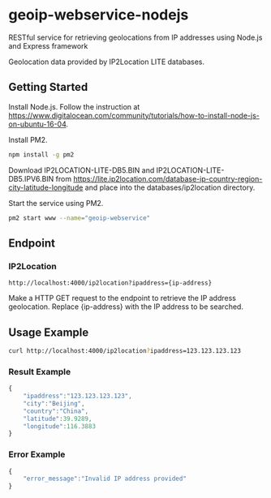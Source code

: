 # geoip-webservice-nodejs
RESTful service for retrieving geolocations from IP addresses using Node.js and Express framework

Geolocation data provided by IP2Location LITE databases.

## Getting Started

Install Node.js. Follow the instruction at https://www.digitalocean.com/community/tutorials/how-to-install-node-js-on-ubuntu-16-04.

Install PM2.
```bash
npm install -g pm2
```

Download IP2LOCATION-LITE-DB5.BIN and IP2LOCATION-LITE-DB5.IPV6.BIN from https://lite.ip2location.com/database-ip-country-region-city-latitude-longitude and place into the databases/ip2location directory.

Start the service using PM2.
```bash
pm2 start www --name="geoip-webservice"
```

## Endpoint
### IP2Location
```
http://localhost:4000/ip2location?ipaddress={ip-address}
```

Make a HTTP GET request to the endpoint to retrieve the IP address geolocation. Replace {ip-address} with the IP address to be searched.

## Usage Example
```bash
curl http://localhost:4000/ip2location?ipaddress=123.123.123.123
```

### Result Example
```javascript
{
    "ipaddress":"123.123.123.123",
    "city":"Beijing",
    "country":"China",
    "latitude":39.9289,
    "longitude":116.3883
}
```

### Error Example
```javascript
{
    "error_message":"Invalid IP address provided"
}
```
